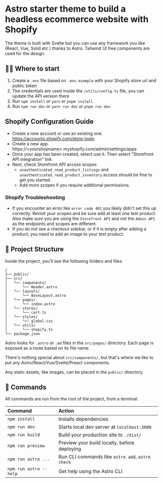 # Astro starter theme to build a headless ecommerce website with Shopify

The theme is built with Svelte but you can use any framework you like (React, Vue, Solid etc.) thanks to Astro.
Tailwind UI free components are used for the design.

## 🧑‍🚀 Where to start

1. Create a `.env` file based on `.env.example` with your Shopify store url and public token
2. The credentials are used inside the `/utils/config.ts` file, you can update the API version there
3. Run `npm install` or `yarn` or `pnpm install`
4. Run `npm run dev` or `yarn run dev` or `pnpm run dev`

## Shopify Configuration Guide

- Create a new account or use an existing one. https://accounts.shopify.com/store-login
- Create a new app. https://\<yourshopname>.myshopify.com/admin/settings/apps
- Once your app has been created, select use it. Then select "Storefront API integration" link
- Next, check Storefront API access scopes
  - `unauthenticated_read_product_listings` and `unauthenticated_read_product_inventory` access should be fine to get you started.
  - Add more scopes if you require additional permissions.

### Shopify Troubleshooting

- If you encounter an error like `error code 401` you likely didn't set this up correctly. Revisit your scopes and be sure add at least one test product. Also make sure you are using the `Storefront API` and not the `Admin API` as the endpoints and scopes are different.
- If you do not see a checkout sidebar, or if it is empty after adding a product, you need to add an image to your test product.

## 🚀 Project Structure

Inside the project, you'll see the following folders and files:

```
/
├── public/
├── src/
│   └── components/
│       └── Header.astro
│   └── layouts/
│       └── BaseLayout.astro
│   └── pages/
│       └── index.astro
│   └── stores/
│       └── cart.ts
│   └── styles/
│       └── global.css
│   └── utils/
│       └── shopify.ts
└── package.json
```

Astro looks for `.astro` or `.md` files in the `src/pages/` directory. Each page is exposed as a route based on its file name.

There's nothing special about `src/components/`, but that's where we like to put any Astro/React/Vue/Svelte/Preact components.

Any static assets, like images, can be placed in the `public/` directory.

## 🧞 Commands

All commands are run from the root of the project, from a terminal:

| Command                | Action                                           |
| :--------------------- | :----------------------------------------------- |
| `npm install`          | Installs dependencies                            |
| `npm run dev`          | Starts local dev server at `localhost:3000`      |
| `npm run build`        | Build your production site to `./dist/`          |
| `npm run preview`      | Preview your build locally, before deploying     |
| `npm run astro ...`    | Run CLI commands like `astro add`, `astro check` |
| `npm run astro --help` | Get help using the Astro CLI                     |
